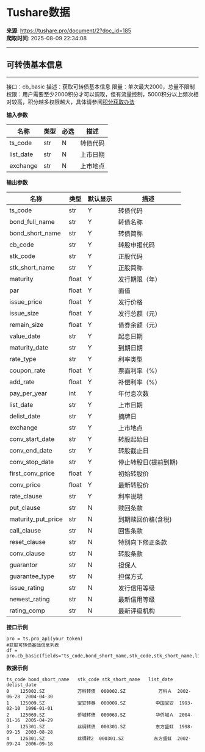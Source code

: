 # Tushare数据

**来源**: https://tushare.pro/document/2?doc_id=185  
**爬取时间**: 2025-08-09 22:34:08

---

## 可转债基本信息

---

接口：cb\_basic
描述：获取可转债基本信息
限量：单次最大2000，总量不限制
权限：用户需要至少2000积分才可以调取，但有流量控制，5000积分以上频次相对较高，积分越多权限越大，具体请参阅[积分获取办法](https://tushare.pro/document/1?doc_id=13)

**输入参数**

| 名称 | 类型 | 必选 | 描述 |
| --- | --- | --- | --- |
| ts\_code | str | N | 转债代码 |
| list\_date | str | N | 上市日期 |
| exchange | str | N | 上市地点 |

**输出参数**

| 名称 | 类型 | 默认显示 | 描述 |
| --- | --- | --- | --- |
| ts\_code | str | Y | 转债代码 |
| bond\_full\_name | str | Y | 转债名称 |
| bond\_short\_name | str | Y | 转债简称 |
| cb\_code | str | Y | 转股申报代码 |
| stk\_code | str | Y | 正股代码 |
| stk\_short\_name | str | Y | 正股简称 |
| maturity | float | Y | 发行期限（年） |
| par | float | Y | 面值 |
| issue\_price | float | Y | 发行价格 |
| issue\_size | float | Y | 发行总额（元） |
| remain\_size | float | Y | 债券余额（元） |
| value\_date | str | Y | 起息日期 |
| maturity\_date | str | Y | 到期日期 |
| rate\_type | str | Y | 利率类型 |
| coupon\_rate | float | Y | 票面利率（%） |
| add\_rate | float | Y | 补偿利率（%） |
| pay\_per\_year | int | Y | 年付息次数 |
| list\_date | str | Y | 上市日期 |
| delist\_date | str | Y | 摘牌日 |
| exchange | str | Y | 上市地点 |
| conv\_start\_date | str | Y | 转股起始日 |
| conv\_end\_date | str | Y | 转股截止日 |
| conv\_stop\_date | str | Y | 停止转股日(提前到期) |
| first\_conv\_price | float | Y | 初始转股价 |
| conv\_price | float | Y | 最新转股价 |
| rate\_clause | str | Y | 利率说明 |
| put\_clause | str | N | 赎回条款 |
| maturity\_put\_price | str | N | 到期赎回价格(含税) |
| call\_clause | str | N | 回售条款 |
| reset\_clause | str | N | 特别向下修正条款 |
| conv\_clause | str | N | 转股条款 |
| guarantor | str | N | 担保人 |
| guarantee\_type | str | N | 担保方式 |
| issue\_rating | str | N | 发行信用等级 |
| newest\_rating | str | N | 最新信用等级 |
| rating\_comp | str | N | 最新评级机构 |

**接口示例**

```
pro = ts.pro_api(your token)
#获取可转债基础信息列表
df = pro.cb_basic(fields="ts_code,bond_short_name,stk_code,stk_short_name,list_date,delist_date")
```

**数据示例**

```
ts_code bond_short_name   stk_code stk_short_name   list_date delist_date
0    125002.SZ            万科转债  000002.SZ            万科Ａ  2002-06-28  2004-04-30
1    125009.SZ            宝安转券  000009.SZ           中国宝安  1993-02-10  1996-01-01
2    125069.SZ            侨城转债  000069.SZ           华侨城Ａ  2004-01-16  2005-04-29
3    125301.SZ            丝绸转债  000301.SZ           东方盛虹  1998-09-15  2003-08-28
4    126301.SZ            丝绸转2  000301.SZ           东方盛虹  2002-09-24  2006-09-18
```
